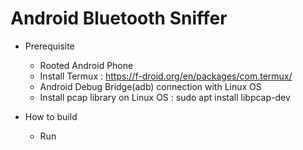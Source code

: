 Android Bluetooth Sniffer
===

* Prerequisite
  * Rooted Android Phone
  * Install Termux : https://f-droid.org/en/packages/com.termux/
  * Android Debug Bridge(adb) connection with Linux OS
  * Install pcap library on Linux OS : sudo apt install libpcap-dev

* How to build
  * Run
